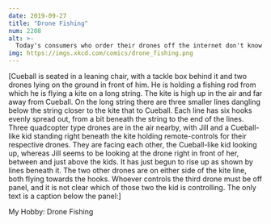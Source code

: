 ```yaml
---
date: 2019-09-27
title: "Drone Fishing"
num: 2208
alt: >-
  Today's consumers who order their drones off the internet don't know the joy of going out in nature and returning with a drone that you caught yourself, whose angry owners you fought off with your own two hands.
img: https://imgs.xkcd.com/comics/drone_fishing.png
---
```

[Cueball is seated in a leaning chair, with a tackle box behind it and two drones lying on the ground in front of him. He is holding a fishing rod from which he is flying a kite on a long string. The kite is high up in the air and far away from Cueball. On the long string there are three smaller lines dangling below the string closer to the kite that to Cueball. Each line has six hooks evenly spread out, from a bit beneath the string to the end of the lines. Three quadcopter type drones are in the air nearby, with Jill and a Cueball-like kid standing right beneath the kite holding remote-controls for their respective drones. They are facing each other, the Cueball-like kid looking up, whereas Jill seems to be looking at the drone right in front of her, between and just above the kids. It has just begun to rise up as shown by lines beneath it. The two other drones are on either side of the kite line, both flying towards the hooks. Whoever controls the third drone must be off panel, and it is not clear which of those two the kid is controlling. The only text is a caption below the panel:]

My Hobby: Drone Fishing